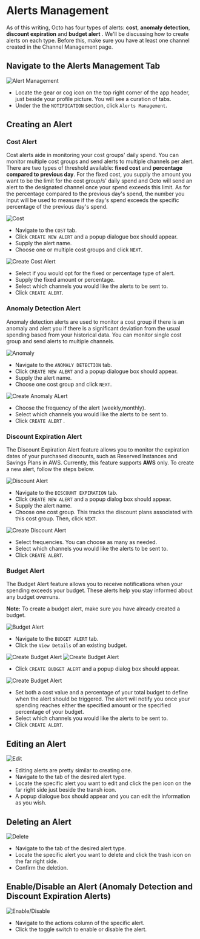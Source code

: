 # Alerts Management

As of this writing, Octo has four types of alerts: **cost**, **anomaly detection**, **discount expiration** and **budget alert** . We'll be discussing how to create alerts on each type. Before this, make sure you have at least one channel created in the Channel Management page.

## Navigate to the Alerts Management Tab

![Alert Management](https://drive.google.com/uc?export=view&id=1zVO5isuW9cVdJYIUmetStjX4_yQaqAx5)

- Locate the gear or cog icon on the top right corner of the app header, just beside your profile picture. You will see a curation of tabs.
- Under the the `NOTIFICATION` section, click `Alerts Management`.
## Creating an Alert

### Cost Alert

Cost alerts aide in monitoring your cost groups' daily spend. You can monitor multiple cost groups and send alerts to multiple channels per alert. There are two types of threshold available: **fixed cost** and **percentage compared to previous day**. For the fixed cost, you supply the amount you want to be the limit for the cost group/s' daily spend and Octo will send an alert to the designated channel once your spend exceeds this limit. As for the percentage compared to the previous day's spend, the number you input will be used to measure if the day's spend exceeds the specific percentage of the previous day's spend.

![Cost](https://drive.google.com/uc?export=view&id=1PdrfMBUwAwzQ3UJLE9C6OXhz_KihQ3Cq)

- Navigate to the `COST` tab.
- Click `CREATE NEW ALERT` and a popup dialogue box should appear.
- Supply the alert name.
- Choose one or multiple cost groups and click `NEXT`.

![Create Cost Alert](https://drive.google.com/uc?export=view&id=1kZdnalPzuo3s79rdN-OZP9Lngky5ekxI)

- Select if you would opt for the fixed or percentage type of alert.
- Supply the fixed amount or percentage.
- Select which channels you would like the alerts to be sent to.
- Click `CREATE ALERT`.

<!-- ### Anomaly Detection Alert -->
### Anomaly Detection Alert

Anomaly detection alerts are used to monitor a cost group if there is an anomaly and alert you if there is a significant deviation from the usual spending based from your historical data. You can monitor single cost group and send alerts to multiple channels. 

![Anomaly](https://drive.google.com/uc?export=view&id=136JtdAOnqaLhWkPhxESHEEW4N8Bkwnfs)

- Navigate to the `ANOMALY DETECTION` tab.
- Click `CREATE NEW ALERT` and a popup dialogue box should appear.
- Supply the alert name.
- Choose one cost group and click `NEXT`.

![Create Anomaly ALert](https://drive.google.com/uc?export=view&id=1qJa-26r-aLhQqOPTe6D_QjnJOUO2vfDE)

- Choose the frequency of the alert (weekly,monthly).
- Select which channels you would like the alerts to be sent to.
- Click `CREATE ALERT` .

### Discount Expiration Alert

The Discount Expiration Alert feature allows you to monitor the expiration dates of your purchased discounts, such as Reserved Instances and Savings Plans in AWS.
Currently, this feature supports **AWS** only. To create a new alert, follow the steps below.

![Discount Alert](https://drive.google.com/uc?export=view&id=176bfQnzeSdaEgJPkKnKjwh2r5fqbgxm1)

- Navigate to the `DISCOUNT EXPIRATION` tab.
- Click `CREATE NEW ALERT` and a popup dialog box should appear.
- Supply the alert name.
- Choose one cost group. This tracks the discount plans associated with this cost group. Then, click `NEXT`.

![Create Discount Alert](https://drive.google.com/uc?export=view&id=1rSX8dmInKuFTDLb5jf4rTupGIAD4p5pm)

- Select frequencies. You can choose as many as needed.
- Select which channels you would like the alerts to be sent to.
- Click `CREATE ALERT`.

### Budget Alert

The Budget Alert feature allows you to receive notifications when your spending exceeds your budget. These alerts help you stay informed about any budget overruns.

**Note:** To create a budget alert, make sure you have already created a budget.

![Budget Alert](https://drive.google.com/uc?export=view&id=1Nd1DjslUmNQrgodp1bny3Mts26hnqotW)

- Navigate to the `BUDGET ALERT` tab.  
- Click the `View Details` of an existing budget.  

![Create Budget Alert](https://drive.google.com/uc?export=view&id=1-DMIjzO89_XEXUVen7L3gfcbmgMfq0ug)
![Create Budget Alert](https://drive.google.com/uc?export=view&id=1rXHbcfHKUgJkIQ1XsaTsJQZGTRFBVkzi)

- Click `CREATE BUDGET ALERT` and a popup dialog box should appear. 

![Create Budget Alert](https://drive.google.com/uc?export=view&id=1IM9AXLCOfGlCoApBFi_fz44U9qMQG7ON)

- Set both a cost value and a percentage of your total budget to define when the alert should be triggered. The alert will notify you once your spending reaches either the specified amount or the specified percentage of your budget. 
- Select which channels you would like the alerts to be sent to.  
- Click `CREATE ALERT`.


## Editing an Alert

![Edit](https://drive.google.com/uc?export=view&id=1ayjfEX2NSF-p4LWCBfbKKEdzeeEcW8eq)

- Editing alerts are pretty similar to creating one.
- Navigate to the tab of the desired alert type.
- Locate the specific alert you want to edit and click the pen icon on the far right side just beside the transh icon.
- A popup dialogue box should appear and you can edit the information as you wish.

## Deleting an Alert

![Delete](https://drive.google.com/uc?export=view&id=1HeENZzvSmN6nl81eS9eiNPy6hsIhMnzS)

- Navigate to the tab of the desired alert type.
- Locate the specific alert you want to delete and click the trash icon on the far right side.
- Confirm the deletion.

## Enable/Disable an Alert (Anomaly Detection and Discount Expiration Alerts)
![Enable/Disable](https://drive.google.com/uc?export=view&id=1rUKUAlhb_RqZngmMAtm_ke65lIwkiMcB)

- Navigate to the actions column of the specific alert.
- Click the toggle switch to enable or disable the alert.